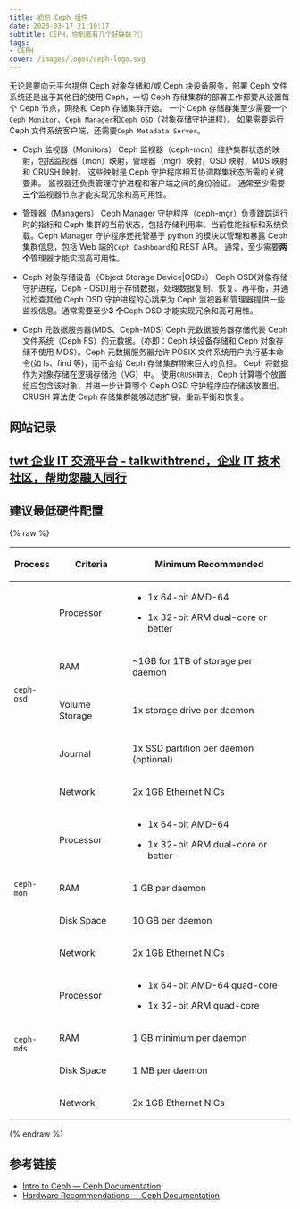 ```yaml
---
title: 初识 Ceph 组件
date: 2020-03-17 21:10:17
subtitle: CEPH，你到底有几个好妹妹？🧐
tags:
- CEPH
cover: /images/logos/ceph-logo.svg
---
```

无论是要向云平台提供 Ceph 对象存储和/或 Ceph 块设备服务，部署 Ceph 文件系统还是出于其他目的使用 Ceph，一切 Ceph 存储集群的部署工作都要从设置每个 Ceph 节点，网络和 Ceph 存储集群开始。 一个 Ceph 存储群集至少需要一个`Ceph Monitor`、`Ceph Manager`和`Ceph OSD`（对象存储守护进程）。 如果需要运行 Ceph 文件系统客户端，还需要`Ceph Metadata Server`。
- Ceph 监视器（Monitors）
Ceph 监视器（ceph-mon）维护集群状态的映射，包括监视器（mon）映射，管理器（mgr）映射，OSD 映射，MDS 映射和 CRUSH 映射。 这些映射是 Ceph 守护程序相互协调群集状态所需的关键要素。 监视器还负责管理守护进程和客户端之间的身份验证。 通常至少需要**三个**监视器节点才能实现冗余和高可用性。
- 管理器（Managers）
Ceph Manager 守护程序（ceph-mgr）负责跟踪运行时的指标和 Ceph 集群的当前状态，包括存储利用率、当前性能指标和系统负载。Ceph Manager 守护程序还托管基于 python 的模块以管理和暴露 Ceph 集群信息，包括 Web 端的`Ceph Dashboard`和 REST API。 通常，至少需要**两个**管理器才能实现高可用性。

- Ceph 对象存储设备（Object Storage Device|OSDs）
Ceph OSD(对象存储守护进程，Ceph - OSD)用于存储数据，处理数据复制、恢复、再平衡，并通过检查其他 Ceph OSD 守护进程的心跳来为 Ceph 监视器和管理器提供一些监视信息。通常需要至少**3 个**Ceph OSD 才能实现冗余和高可用性。
- Ceph 元数据服务器(MDS、Ceph-MDS)
Ceph 元数据服务器存储代表 Ceph 文件系统（Ceph FS）的元数据。（亦即：Ceph 块设备存储和 Ceph 对象存储不使用 MDS）。Ceph 元数据服务器允许 POSIX 文件系统用户执行基本命令(如 ls、find 等)，而不会给 Ceph 存储集群带来巨大的负担。
Ceph 将数据作为对象存储在逻辑存储池（VG）中。 使用`CRUSH算法`，Ceph 计算哪个放置组应包含该对象，并进一步计算哪个 Ceph OSD 守护程序应存储该放置组。 CRUSH 算法使 Ceph 存储集群能够动态扩展，重新平衡和恢复。
## 网站记录
[twt 企业 IT 交流平台 - talkwithtrend，企业 IT 技术社区，帮助您融入同行](http://www.talkwithtrend.com/)
---
## 建议最低硬件配置
{% raw %}

<table class="docutils align-default">
<thead>
<tr class="row-odd"><th class="head"><p>Process</p></th>
<th class="head"><p>Criteria</p></th>
<th class="head"><p>Minimum Recommended</p></th>
</tr>
</thead>
<tbody>
<tr class="row-even"><td rowspan="5"><p><code class="docutils literal notranslate"><span class="pre">ceph-osd</span></code></p></td>
<td><p>Processor</p></td>
<td><ul class="simple">
<li><p>1x 64-bit AMD-64</p></li>
<li><p>1x 32-bit ARM dual-core or better</p></li>
</ul>
</td>
</tr>
<tr class="row-odd"><td><p>RAM</p></td>
<td><p>~1GB for 1TB of storage per daemon</p></td>
</tr>
<tr class="row-even"><td><p>Volume Storage</p></td>
<td><p>1x storage drive per daemon</p></td>
</tr>
<tr class="row-odd"><td><p>Journal</p></td>
<td><p>1x SSD partition per daemon (optional)</p></td>
</tr>
<tr class="row-even"><td><p>Network</p></td>
<td><p>2x 1GB Ethernet NICs</p></td>
</tr>
<tr class="row-odd"><td rowspan="4"><p><code class="docutils literal notranslate"><span class="pre">ceph-mon</span></code></p></td>
<td><p>Processor</p></td>
<td><ul class="simple">
<li><p>1x 64-bit AMD-64</p></li>
<li><p>1x 32-bit ARM dual-core or better</p></li>
</ul>
</td>
</tr>
<tr class="row-even"><td><p>RAM</p></td>
<td><p>1 GB per daemon</p></td>
</tr>
<tr class="row-odd"><td><p>Disk Space</p></td>
<td><p>10 GB per daemon</p></td>
</tr>
<tr class="row-even"><td><p>Network</p></td>
<td><p>2x 1GB Ethernet NICs</p></td>
</tr>
<tr class="row-odd"><td rowspan="4"><p><code class="docutils literal notranslate"><span class="pre">ceph-mds</span></code></p></td>
<td><p>Processor</p></td>
<td><ul class="simple">
<li><p>1x 64-bit AMD-64 quad-core</p></li>
<li><p>1x 32-bit ARM quad-core</p></li>
</ul>
</td>
</tr>
<tr class="row-even"><td><p>RAM</p></td>
<td><p>1 GB minimum per daemon</p></td>
</tr>
<tr class="row-odd"><td><p>Disk Space</p></td>
<td><p>1 MB per daemon</p></td>
</tr>
<tr class="row-even"><td><p>Network</p></td>
<td><p>2x 1GB Ethernet NICs</p></td>
</tr>
</tbody>
</table>
{% endraw %}

## 参考链接
- [Intro to Ceph — Ceph Documentation](https://docs.ceph.com/docs/master/start/intro/)
- [Hardware Recommendations — Ceph Documentation](https://docs.ceph.com/docs/master/start/hardware-recommendations/#data-storage)